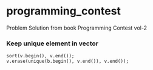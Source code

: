 # programming_contest
Problem Solution from book Programming Contest vol-2

### Keep unique element in vector
````
sort(v.begin(), v.end());
v.erase(unique(b.begin(), v.end()), v.end());
````
